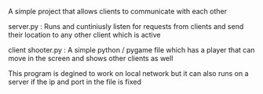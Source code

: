 A simple project that allows clients to communicate with each other

server.py : Runs and cuntiniusly listen for requests from clients and send their location to any other client which is active

client shooter.py : A simple python / pygame file which has a player that can move in the screen and shows other clients as well

This program is degined to work on local network but it can also runs on a server if the ip and port in the file is fixed
